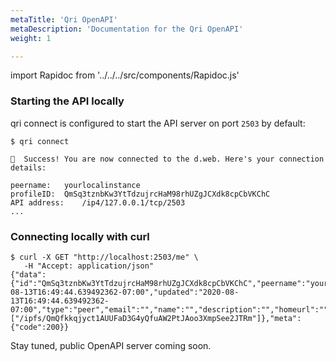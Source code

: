 ```yaml
---
metaTitle: 'Qri OpenAPI'
metaDescription: 'Documentation for the Qri OpenAPI'
weight: 1

---
```

<!--

To edit the API documentation, edit:
https://github.com/qri-io/qri/blob/master/api/open_api_3.yaml

To update the API documentation that displays on the website, run the script in:
https://github.com/qri-io/website/blob/master/scripts/update_openapi.sh

-->

import Rapidoc from '../../../src/components/Rapidoc.js'

### Starting the API locally

qri connect is configured to start the API server on port `2503` by default:

```
$ qri connect

📡  Success! You are now connected to the d.web. Here's your connection details:

peername:	yourlocalinstance
profileID:	QmSq3tznbKw3YtTdzujrcHaM98rhUZgJCXdk8cpCbVKChC
API address:	/ip4/127.0.0.1/tcp/2503
...
```

### Connecting locally with curl

```
$ curl -X GET "http://localhost:2503/me" \
   -H "Accept: application/json"
{"data":{"id":"QmSq3tznbKw3YtTdzujrcHaM98rhUZgJCXdk8cpCbVKChC","peername":"yourlocalinstance","created":"2020-08-13T16:49:44.639492362-07:00","updated":"2020-08-13T16:49:44.639492362-07:00","type":"peer","email":"","name":"","description":"","homeurl":"","color":"","thumb":"","photo":"","poster":"","twitter":"","online":true,"peerIDs":["/ipfs/QmQfkkqjyct1AUUFaD3G4yQfuAW2PtJAoo3XmpSee2JTRm"]},"meta":{"code":200}}
```

Stay tuned, public OpenAPI server coming soon.

<Rapidoc />




